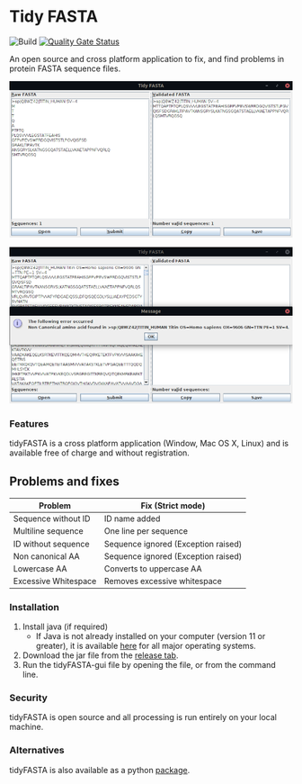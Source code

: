 # Tidy FASTA
![Build](https://github.com/maxhebditch/tidyfasta-gui/workflows/Build/badge.svg)
[![Quality Gate Status](https://sonarcloud.io/api/project_badges/measure?project=com.proteinsol.tidyfasta%3Atidyfasta-gui&metric=alert_status)](https://sonarcloud.io/dashboard?id=com.proteinsol.tidyfasta%3Atidyfasta-gui)

An open source and cross platform application to fix, and find problems in protein FASTA sequence files.

![Reformat whitespace](images/tidyFASTA-reformat.png)

![Non canonical AA](images/tidyFASTA-badAA.png)

### Features
tidyFASTA is a cross platform application (Window, Mac OS X, Linux) and is available free of charge and without registration.

## Problems and fixes

| Problem                     | Fix (Strict mode)                       |
|-----------------------------|-----------------------------------------|
| Sequence without ID         | ID name added                           |
| Multiline sequence          | One line per sequence                   |
| ID without sequence         | Sequence ignored (Exception raised)     |
| Non canonical AA            | Sequence ignored (Exception raised)     |
| Lowercase AA                | Converts to uppercase AA                |
| Excessive Whitespace        | Removes excessive whitespace            | 

### Installation
1. Install java (if required)
    + If Java is not already installed on your computer (version 11 or greater), it is available [here](https://www.oracle.com/java/technologies/javase-jdk14-downloads.html) for all major operating systems.
2. Download the jar file from the [release tab](https://github.com/maxhebditch/tidyfasta-gui/releases).
3. Run the tidyFASTA-gui file by opening the file, or from the command line.

### Security
tidyFASTA is open source and all processing is run entirely on your local machine.

### Alternatives
tidyFASTA is also available as a python [package](https://github.com/maxhebditch/tidyfasta).
